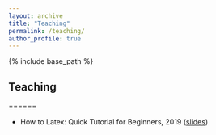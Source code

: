 ```yaml
---
layout: archive
title: "Teaching"
permalink: /teaching/
author_profile: true
---
```


{% include base_path %}

## Teaching

======
* How to Latex: Quick Tutorial for Beginners, 2019 (<a href="https://nbviewer.jupyter.org/github/JorgeAngel/jorgeangel.github.io/blob/master/_teaching/How_to_LaTeX_noAffiliation.pdf"  target="_blank" type="application/pdf" class="image fit">slides</a>)
